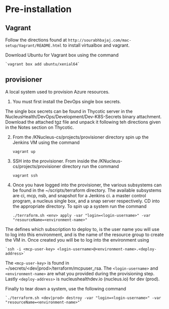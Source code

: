 # Pre-installation

## Vagrant

Follow the directions found at `http://sourabhbajaj.com/mac-setup/Vagrant/README.html` to install virtualbox and vagrant.

Download Ubuntu for Vagrant box using the command

    `vagrant box add ubuntu/xenial64`

## provisioner

A local system used to provision Azure resources.

1. You must first install the DevOps single box secrets.

The single box secrets can be found in Thycotic server in the NucleusHealth/DevOps/Development/Dev-K8S-Secrets binary attachment.
Download the attached tgz file and unpack it following teh directions
given in the Notes section on Thycotic.

2. From the /KNucleus-cs/projects/provisioner directory spin up the Jenkins VM using the command

   `vagrant up`

3. SSH into the provisioner. From inside the /KNucleus-cs/projects/provisioner directory run the command

    `vagrant ssh`

4. Once you have logged into the provisioner, the various subsystems can be found in the ~/scripts/terraform directory.
The available subsystems are ci, mcp, nsb, and snapshot for a Jenkins ci. a master control program, a nucleus single box,
and a snap server respectively.  CD into the appropriate directory. To spin up a system run the command

    `./terraform.sh <env> apply -var "login=<login-username>" -var "resourceName=<environment-name>"`

The <env> defines which subscription to deploy to, <login-username> is the user name you will use to log into this
environment, and <environment-name> is the name of the resource group to create the VM in.  Once created you will be to
log into the environment using

    `ssh -i <mcp-user-key> <login-username>@<environment-name>.<deploy-address>`

The `<mcp-user-key>` is found in ~/secrets/<dev|prod>/terraform/mcpuser_rsa. The `<login-username>` and
`<environment-name>` are what you provided during the provisioning step. Lastly `<deploy-address>` is nucleushealthdev.io
(nucleus.io) for dev (prod).

Finally to tear down a system, use the following command

    `./terraform.sh <dev|prod> destroy -var "login=<login-username>" -var "resourceName=<environment-name>"`
